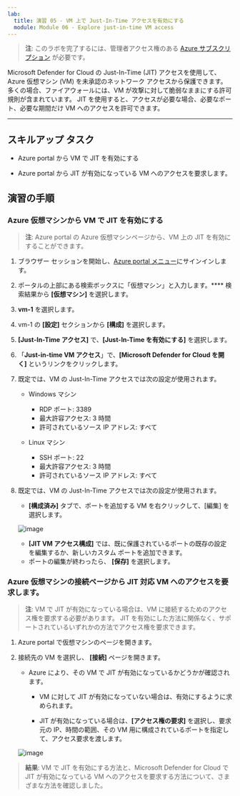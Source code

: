 ```yaml
---
lab:
  title: 演習 05 - VM 上で Just-In-Time アクセスを有効にする
  module: Module 06 - Explore just-in-time VM access
---
```



>**注**: このラボを完了するには、管理者アクセス権のある [Azure サブスクリプション](https://azure.microsoft.com/en-us/free/?azure-portal=true) が必要です。 


Microsoft Defender for Cloud の Just-In-Time (JIT) アクセスを使用して、Azure 仮想マシン (VM) を未承認のネットワーク アクセスから保護できます。 多くの場合、ファイアウォールには、VM が攻撃に対して脆弱なままにする許可規則が含まれています。 JIT を使用すると、アクセスが必要な場合、必要なポート、必要な期間だけ VM へのアクセスを許可できます。 

---

## スキルアップ タスク

- Azure portal から VM で JIT を有効にする

- Azure portal から JIT が有効になっている VM へのアクセスを要求します。

## 演習の手順 

### Azure 仮想マシンから VM で JIT を有効にする

>**注**: Azure portal の Azure 仮想マシンページから、VM 上の JIT を有効にすることができます。

1. ブラウザー セッションを開始し、[Azure portal メニュー](https://portal.azure.com/)にサインインします。
  
2. ポータルの上部にある検索ボックスに「仮想マシン」と入力します。**** 検索結果から **[仮想マシン]** を選択します。

3. **vm-1** を選択します。
 
4. vm-1 の **[設定]** セクションから **[構成]** を選択します。
   
5. **[Just-In-Time アクセス]** で、**[Just-In-Time を有効にする]** を選択します。

6. 「**Just-in-time VM アクセス**」で、**[Microsoft Defender for Cloud を開く]** というリンクをクリックします。

7. 既定では、VM の Just-In-Time アクセスでは次の設定が使用されます。

   - Windows マシン
   
     - RDP ポート: 3389
     - 最大許容アクセス: 3 時間
     - 許可されているソース IP アドレス: すべて

   - Linux マシン
     - SSH ポート: 22
     - 最大許容アクセス: 3 時間
     - 許可されているソース IP アドレス: すべて
   
8. 既定では、VM の Just-In-Time アクセスでは次の設定が使用されます。

   - **[構成済み]** タブで、ポートを追加する VM を右クリックして、[編集] を選択します。

   ![image](https://github.com/user-attachments/assets/aa4ded55-c5b1-4d40-b5a0-a4c33b9eb81b)
   
   - **[JIT VM アクセス構成]** では、既に保護されているポートの既存の設定を編集するか、新しいカスタム ポートを追加できます。
   - ポートの編集が終わったら、 **[保存]** を選択します。   

### Azure 仮想マシンの接続ページから JIT 対応 VM へのアクセスを要求します。

>**注**: VM で JIT が有効になっている場合は、VM に接続するためのアクセス権を要求する必要があります。 JIT を有効にした方法に関係なく、サポートされているいずれかの方法でアクセス権を要求できます。
   
1. Azure portal で仮想マシンのページを開きます。

2. 接続先の VM を選択し、 **[接続]** ページを開きます。

   - Azure により、その VM で JIT が有効になっているかどうかが確認されます。

        - VM に対して JIT が有効になっていない場合は、有効にするように求められます。
    
        - JIT が有効になっている場合は、**[アクセス権の要求]** を選択し、要求元の IP、時間の範囲、その VM 用に構成されているポートを指定して、アクセス要求を渡します。
    
   ![image](https://github.com/user-attachments/assets/f5d0b67c-7731-4261-b0eb-a56c505dadd4)

> **結果**: VM で JIT を有効にする方法と、Microsoft Defender for Cloud で JIT が有効になっている VM へのアクセスを要求する方法について、さまざまな方法を確認しました。
